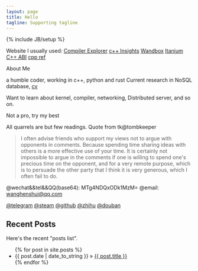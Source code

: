 ```yaml
---
layout: page
title: Hello
tagline: Supporting tagline
---
```

{% include JB/setup %}

Website I usually  used:
[Compiler Explorer](https://godbolt.org/) [c++ Insights](https://cppinsights.io/) [Wandbox](https://wandbox.org/) [Itanium C++ ABI](https://itanium-cxx-abi.github.io/cxx-abi/abi.html#acknowledgements) [cpp ref](http://zh.cppreference.com/w/%E9%A6%96%E9%A1%B5)

About Me

a humble coder, working in c++, python and rust
Current research in NoSQL database, [cv](https://github.com/wanghenshui/resume/blob/master/wqw.pdf)

Want to learn about kernel, compiler, networking, Distributed server, and so on.

Not a pro, try my best

All quarrels are but few readings. Quote from tk@tombkeeper

> I often advise friends who support my views not to argue with opponents in comments. 
> Because spending time sharing ideas with others is a more effective use of your time. 
> It is certainly not impossible to argue in the comments if one is willing to spend one's precious time on the opponent, 
> and for a very remote purpose, which is to persuade the other party that I think it is very generous, which I often fail to do.

@wechat&&tel&&QQ(base64): MTg4NDQxODk1MzM= 
@email: wanghenshui@qq.com

[@telegram](t.me/wanghenshui) 
[@steam](https://steamcommunity.com/id/wanghenshui/) 
[@github]( https://github.com/wanghenshui/) 
[@zhihu](https://zhuanlan.zhihu.com/jieyaren) 
[@douban]( https://www.douban.com/people/61740133/) 

## Recent Posts

Here's the recent "posts list".

<ul class="posts">
  {% for post in site.posts %}
    <li><span>{{ post.date | date_to_string }}</span> &raquo; <a href="{{ BASE_PATH }}{{ post.url }}">{{ post.title }}</a></li>
  {% endfor %}
</ul>

